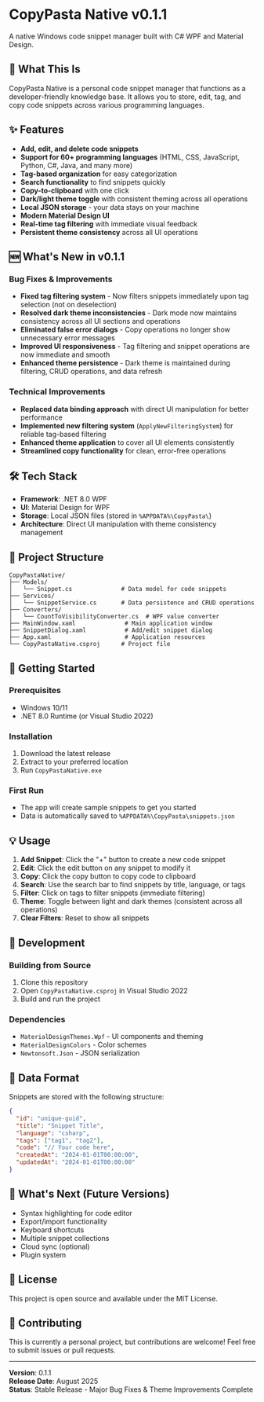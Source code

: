 # CopyPasta Native v0.1.1

A native Windows code snippet manager built with C# WPF and Material Design.

## 🚀 **What This Is**

CopyPasta Native is a personal code snippet manager that functions as a developer-friendly knowledge base. It allows you to store, edit, tag, and copy code snippets across various programming languages.

## ✨ **Features**

- **Add, edit, and delete code snippets**
- **Support for 60+ programming languages** (HTML, CSS, JavaScript, Python, C#, Java, and many more)
- **Tag-based organization** for easy categorization
- **Search functionality** to find snippets quickly
- **Copy-to-clipboard** with one click
- **Dark/light theme toggle** with consistent theming across all operations
- **Local JSON storage** - your data stays on your machine
- **Modern Material Design UI**
- **Real-time tag filtering** with immediate visual feedback
- **Persistent theme consistency** across all UI operations

## 🆕 **What's New in v0.1.1**

### **Bug Fixes & Improvements**
- **Fixed tag filtering system** - Now filters snippets immediately upon tag selection (not on deselection)
- **Resolved dark theme inconsistencies** - Dark mode now maintains consistency across all UI sections and operations
- **Eliminated false error dialogs** - Copy operations no longer show unnecessary error messages
- **Improved UI responsiveness** - Tag filtering and snippet operations are now immediate and smooth
- **Enhanced theme persistence** - Dark theme is maintained during filtering, CRUD operations, and data refresh

### **Technical Improvements**
- **Replaced data binding approach** with direct UI manipulation for better performance
- **Implemented new filtering system** (`ApplyNewFilteringSystem`) for reliable tag-based filtering
- **Enhanced theme application** to cover all UI elements consistently
- **Streamlined copy functionality** for clean, error-free operations

## 🛠 **Tech Stack**

- **Framework**: .NET 8.0 WPF
- **UI**: Material Design for WPF
- **Storage**: Local JSON files (stored in `%APPDATA%\CopyPasta\`)
- **Architecture**: Direct UI manipulation with theme consistency management

## 📁 **Project Structure**

```
CopyPastaNative/
├── Models/
│   └── Snippet.cs              # Data model for code snippets
├── Services/
│   └── SnippetService.cs       # Data persistence and CRUD operations
├── Converters/
│   └── CountToVisibilityConverter.cs  # WPF value converter
├── MainWindow.xaml              # Main application window
├── SnippetDialog.xaml           # Add/edit snippet dialog
├── App.xaml                     # Application resources
└── CopyPastaNative.csproj      # Project file
```

## 🚀 **Getting Started**

### **Prerequisites**
- Windows 10/11
- .NET 8.0 Runtime (or Visual Studio 2022)

### **Installation**
1. Download the latest release
2. Extract to your preferred location
3. Run `CopyPastaNative.exe`

### **First Run**
- The app will create sample snippets to get you started
- Data is automatically saved to `%APPDATA%\CopyPasta\snippets.json`

## 💡 **Usage**

1. **Add Snippet**: Click the "+" button to create a new code snippet
2. **Edit**: Click the edit button on any snippet to modify it
3. **Copy**: Click the copy button to copy code to clipboard
4. **Search**: Use the search bar to find snippets by title, language, or tags
5. **Filter**: Click on tags to filter snippets (immediate filtering)
6. **Theme**: Toggle between light and dark themes (consistent across all operations)
7. **Clear Filters**: Reset to show all snippets

## 🔧 **Development**

### **Building from Source**
1. Clone this repository
2. Open `CopyPastaNative.csproj` in Visual Studio 2022
3. Build and run the project

### **Dependencies**
- `MaterialDesignThemes.Wpf` - UI components and theming
- `MaterialDesignColors` - Color schemes
- `Newtonsoft.Json` - JSON serialization

## 📝 **Data Format**

Snippets are stored with the following structure:
```json
{
  "id": "unique-guid",
  "title": "Snippet Title",
  "language": "csharp",
  "tags": ["tag1", "tag2"],
  "code": "// Your code here",
  "createdAt": "2024-01-01T00:00:00",
  "updatedAt": "2024-01-01T00:00:00"
}
```

## 🌟 **What's Next (Future Versions)**

- Syntax highlighting for code editor
- Export/import functionality
- Keyboard shortcuts
- Multiple snippet collections
- Cloud sync (optional)
- Plugin system

## 📄 **License**

This project is open source and available under the MIT License.

## 🤝 **Contributing**

This is currently a personal project, but contributions are welcome! Feel free to submit issues or pull requests.

---

**Version**: 0.1.1  
**Release Date**: August 2025  
**Status**: Stable Release - Major Bug Fixes & Theme Improvements Complete

